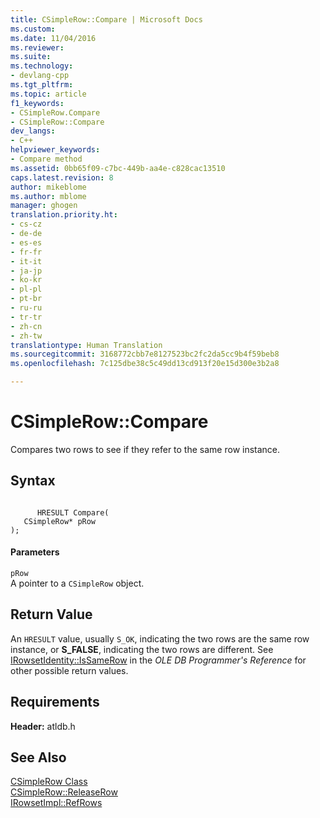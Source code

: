 ```yaml
---
title: CSimpleRow::Compare | Microsoft Docs
ms.custom: 
ms.date: 11/04/2016
ms.reviewer: 
ms.suite: 
ms.technology:
- devlang-cpp
ms.tgt_pltfrm: 
ms.topic: article
f1_keywords:
- CSimpleRow.Compare
- CSimpleRow::Compare
dev_langs:
- C++
helpviewer_keywords:
- Compare method
ms.assetid: 0bb65f09-c7bc-449b-aa4e-c828cac13510
caps.latest.revision: 8
author: mikeblome
ms.author: mblome
manager: ghogen
translation.priority.ht:
- cs-cz
- de-de
- es-es
- fr-fr
- it-it
- ja-jp
- ko-kr
- pl-pl
- pt-br
- ru-ru
- tr-tr
- zh-cn
- zh-tw
translationtype: Human Translation
ms.sourcegitcommit: 3168772cbb7e8127523bc2fc2da5cc9b4f59beb8
ms.openlocfilehash: 7c125dbe38c5c49dd13cd913f20e15d300e3b2a8

---
```

# CSimpleRow::Compare
Compares two rows to see if they refer to the same row instance.  
  
## Syntax  
  
```  
  
      HRESULT Compare(   
   CSimpleRow* pRow    
);  
```  
  
#### Parameters  
 `pRow`  
 A pointer to a `CSimpleRow` object.  
  
## Return Value  
 An `HRESULT` value, usually `S_OK`, indicating the two rows are the same row instance, or **S_FALSE**, indicating the two rows are different. See [IRowsetIdentity::IsSameRow](https://msdn.microsoft.com/en-us/library/ms719629.aspx) in the *OLE DB Programmer's Reference* for other possible return values.  
  
## Requirements  
 **Header:** atldb.h  
  
## See Also  
 [CSimpleRow Class](../../data/oledb/csimplerow-class.md)   
 [CSimpleRow::ReleaseRow](../../data/oledb/csimplerow-releaserow.md)   
 [IRowsetImpl::RefRows](../../data/oledb/irowsetimpl-refrows.md)


<!--HONumber=Jan17_HO1-->


